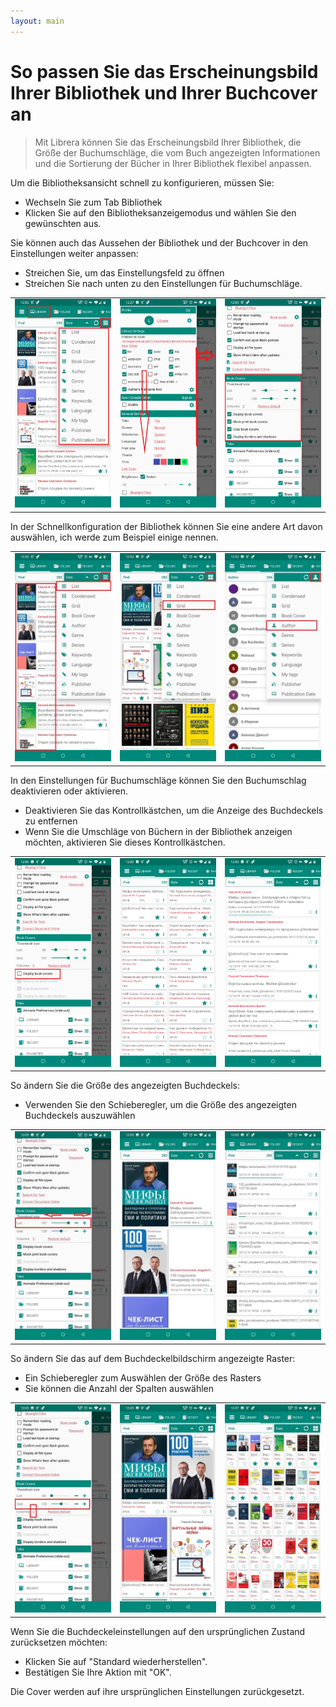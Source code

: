 ```yaml
---
layout: main
---
```


# So passen Sie das Erscheinungsbild Ihrer Bibliothek und Ihrer Buchcover an

> Mit Librera können Sie das Erscheinungsbild Ihrer Bibliothek, die Größe der Buchumschläge, die vom Buch angezeigten Informationen und die Sortierung der Bücher in Ihrer Bibliothek flexibel anpassen.

Um die Bibliotheksansicht schnell zu konfigurieren, müssen Sie:

* Wechseln Sie zum Tab Bibliothek
* Klicken Sie auf den Bibliotheksanzeigemodus und wählen Sie den gewünschten aus.

Sie können auch das Aussehen der Bibliothek und der Buchcover in den Einstellungen weiter anpassen:

* Streichen Sie, um das Einstellungsfeld zu öffnen
* Streichen Sie nach unten zu den Einstellungen für Buchumschläge.

||||
|-|-|-|
|![](3.jpg)|![](1.jpg)|![](2.jpg)|

In der Schnellkonfiguration der Bibliothek können Sie eine andere Art davon auswählen, ich werde zum Beispiel einige nennen.

||||
|-|-|-|
|![](7.jpg)|![](8.jpg)|![](9.jpg)|

In den Einstellungen für Buchumschläge können Sie den Buchumschlag deaktivieren oder aktivieren.

* Deaktivieren Sie das Kontrollkästchen, um die Anzeige des Buchdeckels zu entfernen
* Wenn Sie die Umschläge von Büchern in der Bibliothek anzeigen möchten, aktivieren Sie dieses Kontrollkästchen.

||||
|-|-|-|
|![](4.jpg)|![](5.jpg)|![](6.jpg)|

So ändern Sie die Größe des angezeigten Buchdeckels:

* Verwenden Sie den Schieberegler, um die Größe des angezeigten Buchdeckels auszuwählen

||||
|-|-|-|
|![](10.jpg)|![](11.jpg)|![](12.jpg)|

So ändern Sie das auf dem Buchdeckelbildschirm angezeigte Raster:

* Ein Schieberegler zum Auswählen der Größe des Rasters
* Sie können die Anzahl der Spalten auswählen

||||
|-|-|-|
|![](13.jpg)|![](14.jpg)|![](15.jpg)|

Wenn Sie die Buchdeckeleinstellungen auf den ursprünglichen Zustand zurücksetzen möchten:

* Klicken Sie auf &quot;Standard wiederherstellen&quot;.
* Bestätigen Sie Ihre Aktion mit &quot;OK&quot;.

Die Cover werden auf ihre ursprünglichen Einstellungen zurückgesetzt.



